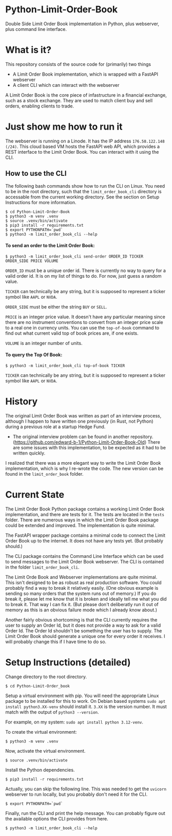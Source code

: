 # Python-Limit-Order-Book

Double Side Limit Order Book implementation in Python, plus webserver, plus command line interface.

# What is it?

This repository consists of the source code for (primarily) two things

- A Limit Order Book implementation, which is wrapped with a FastAPI webserver
- A client CLI which can interact with the webserver

A Limit Order Book is the core piece of infastructure in a financial exchange, such as a stock exchange. They are used to match client buy and sell orders, enabling clients to trade.

# Just show me how to run it

The webserver is running on a Linode. It has the IP address `176.58.122.148 (/24)`. This cloud based VM hosts the FastAPI web API, which provides a REST interface to the Limit Order Book. You can interact with it using the CLI.

## How to use the CLI

The following bash commands show how to run the CLI on Linux. You need to be in the root directory, such that the `limit_order_book_cli` directory is accessable from the current working directory. See the section on Setup Instructions for more information.

```
$ cd Python-Limit-Order-Book
$ python3 -m venv .venv
$ source .venv/bin/activate
$ pip3 install -r requirements.txt
$ export PYTHONPATH=`pwd`
$ python3 -m limit_order_book_cli --help
```

#### To send an order to the Limit Order Book:

```
$ python3 -m limit_order_book_cli send-order ORDER_ID TICKER ORDER_SIDE PRICE VOLUME
```

`ORDER_ID` must be a unique order id. There is currently no way to query for a valid order id. It is on my list of things to do. For now, just guess a random value.

`TICKER` can technically be any string, but it is supposed to represent a ticker symbol like `AAPL` or `NVDA`.

`ORDER_SIDE` must be either the string `BUY` or `SELL`.

`PRICE` is an integer price value. It doesn't have any particular meaning since there are no instrument conventions to convert from an integer price scale to a real one in currency units. You can use the `top-of-book` command to find out what current valid top of book prices are, if one exists.

`VOLUME` is an integer number of units.

#### To query the Top Of Book:

```
$ python3 -m limit_order_book_cli top-of-book TICKER
```

`TICKER` can technically be any string, but it is supposed to represent a ticker symbol like `AAPL` or `NVDA`.


# History

The original Limit Order Book was written as part of an interview process, although I happen to have written one previously (in Rust, not Python) during a previous role at a startup Hedge Fund.

- The original interview problem can be found in another repository. (https://github.com/edward-b-1/Python-Limit-Order-Book-Old) There are some issues with this implementation, to be expected as it had to be written quickly.

I realized that there was a more elegant way to write the Limit Order Book implementation, which is why I re-wrote the code. The new version can be found in the `limit_order_book` folder.

# Current State

The Limit Order Book Python package contains a working Limit Order Book implementation, and there are tests for it. The tests are located in the `tests` folder. There are numerous ways in which the Limit Order Book package could be extended and improved. The implementation is quite minimal.

The FastAPI wrapper package contains a minimal code to connect the Limit Order Book up to the internet. It does not have any tests yet. (But probably should.)

The CLI package contains the Command Line Interface which can be used to send messages to the Limit Order Book webserver. The CLI is contained in the folder `limit_order_book_cli`.

The Limit Orde Book and Webserver implementations are quite minimal. This isn't designed to be as robust as real production software. You could probably find a way to break it relatively easily. (One obvious example is sending so many orders that the system runs out of memory.) If you do break it, please let me know that it is broken and ideally tell me what you did to break it. That way I can fix it. (But please don't deliberatly run it out of memory as this is an obvious failure mode which I already know about.)

Another fairly obvious shortcoming is that the CLI currently requires the user to supply an Order Id, but it does not provide a way to ask for a valid Order Id. The Order Id shouldn't be something the user has to supply. The Limit Order Book should generate a unique one for every order it receives. I will probably change this if I have time to do so.

# Setup Instructions (detailed)

Change directory to the root directory.

```
$ cd Python-Limit-Order_book
```

Setup a virtual environment with pip. You will need the appropriate Linux package to be installed for this to work. On Debian based systems `sudo apt install python3.XX-venv` should install it. `3.XX` is the version number. It must match with the output of `python3 --version`.

For example, on my system: `sudo apt install python 3.12-venv`.

To create the virtual environment:

```
$ python3 -m venv .venv
```

Now, activate the virtual environment.

```
$ source .venv/bin/activate
```

Install the Python dependencies.

```
$ pip3 install -r requirements.txt
```

Actually, you can skip the following line. This was needed to get the `uvicorn` webserver to run locally, but you probably don't need it for the CLI.

```
$ export PYTHONPATH=`pwd`
```

Finally, run the CLI and print the help message. You can probably figure out the available options the CLI provides from here.

```
$ python3 -m limit_order_book_cli --help
```
